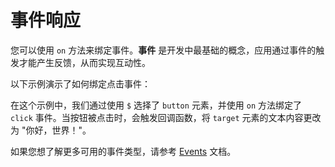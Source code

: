# 事件响应

您可以使用 `on` 方法来绑定事件。**事件** 是开发中最基础的概念，应用通过事件的触发才能产生反馈，从而实现互动性。

以下示例演示了如何绑定点击事件：

在这个示例中，我们通过使用 `$` 选择了 `button` 元素，并使用 `on` 方法绑定了 `click` 事件。当按钮被点击时，会触发回调函数，将 `target` 元素的文本内容更改为 "你好，世界！"。

如果您想了解更多可用的事件类型，请参考 [Events](https://developer.mozilla.org/en-US/docs/Web/Events) 文档。

<a href="../../publics/examples/event-demo.html" demo preview></a>